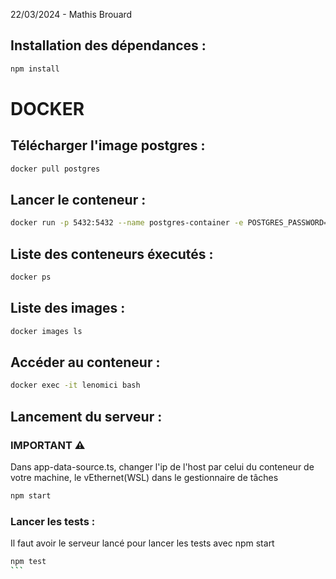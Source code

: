 22/03/2024 - Mathis Brouard


## Installation des dépendances :
``` bash
npm install
```

# DOCKER

## Télécharger l'image postgres :
``` bash
docker pull postgres
```

## Lancer le conteneur :
``` bash
docker run -p 5432:5432 --name postgres-container -e POSTGRES_PASSWORD=0000 -d postgres
```

## Liste des conteneurs éxecutés :
``` bash
docker ps
```

## Liste des images :
``` bash
docker images ls
```


## Accéder au conteneur :
``` bash
docker exec -it lenomici bash
```

## Lancement du serveur :

### IMPORTANT ⚠
Dans app-data-source.ts, changer l'ip de l'host par celui du conteneur de votre machine, le vEthernet(WSL) dans le gestionnaire de tâches

``` bash
npm start
```

### Lancer les tests :
Il faut avoir le serveur lancé pour lancer les tests avec npm start
````bash 
npm test
```



